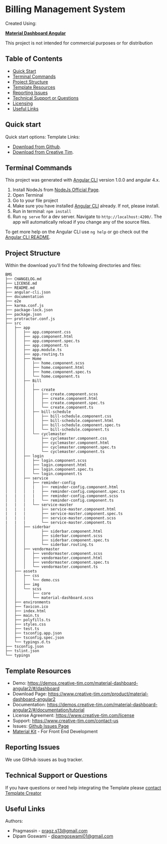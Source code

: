 # Billing Management System

Created Using:

**[Material Dashboard Angular](https://www.creative-tim.com/product/material-dashboard-angular2/)**

This project is not intended for commercial purposes or for distribution

## Table of Contents

* [Quick Start](#quick-start)
* [Terminal Commands](#terminal-commands)
* [Project Structure](#project-structure)
* [Template Resources](#resources)
* [Reporting Issues](#reporting-issues)
* [Technical Support or Questions](#technical-support-or-questions)
* [Licensing](#licensing)
* [Useful Links](#useful-links)


## Quick start

Quick start options:
Template Links:
- [Download from Github](https://github.com/tiniestory/material-dashboard-angular2/archive/master.zip).
- [Download from Creative Tim](http://www.creative-tim.com/product/material-dashboard-angular2).

## Terminal Commands

This project was generated with [Angular CLI](https://github.com/angular/angular-cli) version 1.0.0 and angular 4.x.

1. Install NodeJs from [NodeJs Official Page](https://nodejs.org/en).
2. Open Terminal
3. Go to your file project
4. Make sure you have installed [Angular CLI](https://github.com/angular/angular-cli) already. If not, please install.
5. Run in terminal: ```npm install```
6. Run `ng serve` for a dev server. Navigate to `http://localhost:4200/`. The app will automatically reload if you change any of the source files.

To get more help on the Angular CLI use `ng help` or go check out the [Angular CLI README](https://github.com/angular/angular-cli/blob/master/README.md).

## Project Structure

Within the download you'll find the following directories and files:

```
BMS
├── CHANGELOG.md
├── LICENSE.md
├── README.md
├── angular-cli.json
├── documentation
├── e2e
├── karma.conf.js
├── package-lock.json
├── package.json
├── protractor.conf.js
├── src
│   ├── app
│   │   ├── app.component.css
│   │   ├── app.component.html
│   │   ├── app.component.spec.ts
│   │   ├── app.component.ts
│   │   ├── app.module.ts
│   │   ├── app.routing.ts
│   │   ├── Home
│   │   │   ├── home.component.scss
│   │   │   ├── home.component.html
│   │   │   ├── home.component.spec.ts
│   │   │   └── home.component.ts
│   │   ├── Bill
│   │   │   |
│   │   │   ├── create
│   │   │   │   ├── create.component.scss
│   │   │   │   ├── create.component.html
│   │   │   │   ├── create.component.spec.ts
│   │   │   │   └── create.component.ts
│   │   │   ├── bill-schedule
│   │   │   │   ├── bill-schedule.component.css
│   │   │   │   ├── bill-schedule.component.html
│   │   │   │   ├── bill-schedule.component.spec.ts
│   │   │   │   └── bill-schedule.component.ts
│   │   │   └── cyclemaster
│   │   │       ├── cyclemaster.component.css
│   │   │       ├── cyclemaster.component.html
│   │   │       ├── cyclemaster.component.spec.ts
│   │   │       └── cyclemaster.component.ts
│   │   ├── login
│   │   │   ├── login.component.scss
│   │   │   ├── login.component.html
│   │   │   ├── login.component.spec.ts
│   │   │   └── login.component.ts
│   │   ├── service
│   │   │   ├── reminder-config
│   │   │   |   ├── reminder-config.component.html
│   │   │   |   ├── reminder-config.component.spec.ts
|   |   |   |   ├── reminder-config.component.scss
│   │   │   |   └── reminder-config.component.ts
|   |   |   └── service-master
|   |   |       ├── service-master.component.html
|   |   |       ├── service-master.component.spec.ts
|   |   |       ├── service-master.component.scss
|   |   |       └── service-master.component.ts
│   │   ├── siderbar
│   │   │       ├── siderbar.component.html
│   │   │       ├── siderbar.component.scss
│   │   │       ├── siderbar.component.spec.ts
│   │   │       └── siderbar.routing.ts
│   │   ├── vendormaster
│   │   │   ├── vendormaster.component.scss
│   │   │   ├── vendormaster.component.html
│   │   │   ├── vendormaster.component.spec.ts
│   │   │   └── vendormaster.component.ts
│   ├── assets
│   │   ├── css
│   │   │   └── demo.css
│   │   ├── img
│   │   └── scss
│   │       ├── core
│   │       └── material-dashboard.scss
│   ├── environments
│   ├── favicon.ico
│   ├── index.html
│   ├── main.ts
│   ├── polyfills.ts
│   ├── styles.css
│   ├── test.ts
│   ├── tsconfig.app.json
│   ├── tsconfig.spec.json
│   └── typings.d.ts
├── tsconfig.json
├── tslint.json
└── typings

```





## Template Resources
- Demo: <https://demos.creative-tim.com/material-dashboard-angular2/#/dashboard>
- Download Page: <https://www.creative-tim.com/product/material-dashboard-angular2>
- Documentation: <https://demos.creative-tim.com/material-dashboard-angular2/#/documentation/tutorial>
- License Agreement: <https://www.creative-tim.com/license>
- Support: <https://www.creative-tim.com/contact-us>
- Issues: [Github Issues Page](https://github.com/creativetimofficial/material-dashboard-angular2/issues)
- [Material Kit](https://www.creative-tim.com/product/material-kit?ref=github-mda-free) - For Front End Development

## Reporting Issues
We use GitHub issues as bug tracker.



## Technical Support or Questions

If you have questions or need help integrating the Template please [contact Template Creator](https://www.creative-tim.com/contact-us)




## Useful Links
Authors: 
- Pragmassin - pragz.s13@gmail.com
- Dipam Goswami - dipamgoswami01@gmail.com

